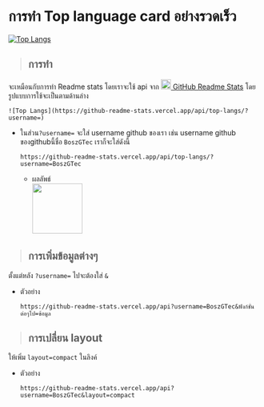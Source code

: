 # การทำ Top language card อย่างรวดเร็ว
[![Top Langs](https://github-readme-stats.vercel.app/api/top-langs/?username=BoszGTec&layout=compact&theme=tokyonight&bg_color=10,1a1b27,0a0d31&border_color=424a54)](https://github.com/BoszGTec)
> ## การทำ
   จะเหมือนกับการทำ Readme stats โดยเราจะใช้ api จาก [<img height="20px" src="https://camo.githubusercontent.com/9ad8cfe3215fff758ea74784f86ef0de25b6acfbd6a4fab19d9a13ff47b05843/68747470733a2f2f7265732e636c6f7564696e6172792e636f6d2f616e7572616768617a72612f696d6167652f75706c6f61642f76313539343930383234322f6c6f676f5f636373776d652e737667" />
   GitHub Readme Stats](https://github.com/anuraghazra/github-readme-stats#top-languages-card)
   โดยรูปแบบการใช้จะเป็นตามด้านล่าง
   ```
   ![Top Langs](https://github-readme-stats.vercel.app/api/top-langs/?username=)
   ```
   + ในส่วน```?username=``` จะใส่ username github ของเรา เช่น 
     username github ของgithubนี้ชื่อ ```BoszGTec``` เราก็จะใส่ดังนี้
     ```
     https://github-readme-stats.vercel.app/api/top-langs/?username=BoszGTec
     ```
     + ผลลัพธ์ <br>
       <img height="100px" src="https://github-readme-stats.vercel.app/api/top-langs/?username=BoszGTec" />


> ## การเพิ่มข้อมูลต่างๆ
   ตั้งแต่หลัง ```?username=```  ไปจะต้องใส่ ```&```
   + ตัวอย่าง
     ```
     https://github-readme-stats.vercel.app/api?username=BoszGTec&ฟังก์ชั่นต่อๆไป=ข้อมูล
     ```


> ## การเปลี่ยน layout
   ให้เพิ่ม ```layout=compact``` ในลิงค์
   + ตัวอย่าง
     ```
     https://github-readme-stats.vercel.app/api?username=BoszGTec&layout=compact
     ```


